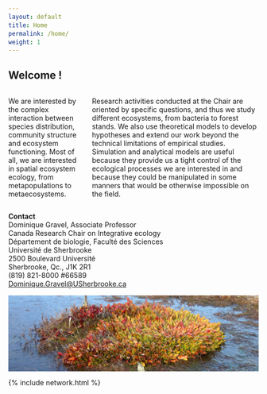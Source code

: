 ```yaml
---
layout: default
title: Home
permalink: /home/
weight: 1
---
```


## Welcome !

<div class="row">
  <div class="large-7 columns">
  <p>We are interested by the complex interaction between species distribution, community structure and ecosystem functioning. Most of all, we are interested in spatial ecosystem ecology, from metapopulations to metaecosystems.</p>

  <p>Research activities conducted at the Chair are oriented by specific questions, and thus we study different ecosystems, from bacteria to forest stands. We also use theoretical models to develop hypotheses and extend our work beyond the technical limitations of empirical studies. Simulation and analytical models are useful because they provide us a tight control of the ecological processes we are interested in and because they could be manipulated in some manners that would be otherwise impossible on the field.</p>
  </div>
  <div class="large-5 columns">
  <p>
  <b>Contact</b> <br>
  Dominique Gravel, Associate Professor <br>
  Canada Research Chair on Integrative ecology <br>
  Département de biologie, Faculté des Sciences<br>
  Université de Sherbrooke<br>
  2500 Boulevard Université<br>
  Sherbrooke, Qc., J1K 2R1<br>
  (819) 821-8000 #66589 <br>
  <a href="mailto:Dominique.Gravel@USherbrooke.ca">Dominique.Gravel@USherbrooke.ca</a>
  </p>
  </div>
</div>


<div class="row">
<div class="large-12 columns">
    <img src="/assets/img/sarracenie.jpg" alt="pitcher"/>
</div>
</div>

{% include network.html %}
